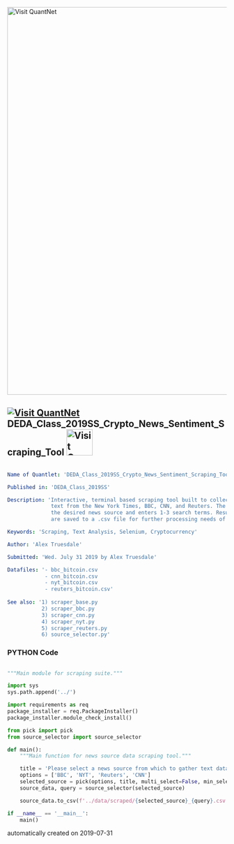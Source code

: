 [<img src="https://github.com/QuantLet/Styleguide-and-FAQ/blob/master/pictures/banner.png" width="888" alt="Visit QuantNet">](http://quantlet.de/)

## [<img src="https://github.com/QuantLet/Styleguide-and-FAQ/blob/master/pictures/qloqo.png" alt="Visit QuantNet">](http://quantlet.de/) **DEDA_Class_2019SS_Crypto_News_Sentiment_Scraping_Tool** [<img src="https://github.com/QuantLet/Styleguide-and-FAQ/blob/master/pictures/QN2.png" width="60" alt="Visit QuantNet 2.0">](http://quantlet.de/)

```yaml

Name of Quantlet: 'DEDA_Class_2019SS_Crypto_News_Sentiment_Scraping_Tool'

Published in: 'DEDA_Class_2019SS'

Description: 'Interactive, terminal based scraping tool built to collect news story
              text from the New York Times, BBC, CNN, and Reuters. The user chooses
              the desired news source and enters 1-3 search terms. Resulting publications
              are saved to a .csv file for further processing needs of the user.'

Keywords: 'Scraping, Text Analysis, Selenium, Cryptocurrency'

Author: 'Alex Truesdale'

Submitted: 'Wed. July 31 2019 by Alex Truesdale'

Datafiles: '- bbc_bitcoin.csv
            - cnn_bitcoin.csv
            - nyt_bitcoin.csv
            - reuters_bitcoin.csv'
            
See also: '1) scraper_base.py
           2) scraper_bbc.py
           3) scraper_cnn.py
           4) scraper_nyt.py
           5) scraper_reuters.py
           6) source_selector.py'

```

### PYTHON Code
```python

"""Main module for scraping suite."""

import sys
sys.path.append('../')

import requirements as req
package_installer = req.PackageInstaller()
package_installer.module_check_install()

from pick import pick
from source_selector import source_selector

def main():
    """Main function for news source data scraping tool."""

    title = 'Please select a news source from which to gather text data (press ENTER to select indicated option): '
    options = ['BBC', 'NYT', 'Reuters', 'CNN']
    selected_source = pick(options, title, multi_select=False, min_selection_count=1)[0].lower()
    source_data, query = source_selector(selected_source)

    source_data.to_csv(f'../data/scraped/{selected_source}_{query}.csv')

if __name__ == '__main__':
    main()

```

automatically created on 2019-07-31